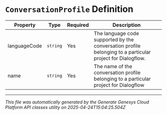 # `ConversationProfile` Definition

| Property | Type | Required | Description |
|----------|------|----------|-------------|
| languageCode | `string` | Yes | The language code supported by the conversation profile belonging to a particular project for Dialogflow. |
| name | `string` | Yes | The name of the conversation profile belonging to a particular project for Dialogflow |

---

*This file was automatically generated by the Generate Genesys Cloud Platform API classes utility on 2025-04-24T15:04:25.504Z*